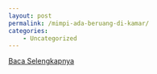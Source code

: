 ```yaml
---
layout: post
permalink: /mimpi-ada-beruang-di-kamar/
categories:
    - Uncategorized
---
```


[Baca Selengkapnya](/07)